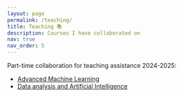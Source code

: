 ```yaml
---
layout: page
permalink: /teaching/
title: Teaching 📚
description: Courses I have collaborated on
nav: true
nav_order: 5
---
```


Part-time collaboration for teaching assistance 2024-2025:
- [Advanced Machine Learning](https://didattica.polito.it/pls/portal30/gap.pkg_guide.viewGap?p_cod_ins=01URWOV&p_a_acc=2025&p_header=S&p_lang=&multi=N)
- [Data analysis and Artificial Intelligence](https://didattica.polito.it/pls/portal30/gap.pkg_guide.viewGap?p_cod_ins=01USPLO&p_a_acc=2025&p_header=S&p_lang=&multi=N)